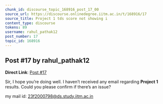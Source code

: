 ```yaml
---
chunk_id: discourse_topic_168916_post_17_00
source_url: https://discourse.onlinedegree.iitm.ac.in/t/168916/17
source_title: Project 1 tds score not showing i
content_type: discourse
tokens: 89
username: rahul_pathak12
post_number: 17
topic_id: 168916
---
```


## Post #17 by rahul_pathak12

**Direct Link**: [Post #17](https://discourse.onlinedegree.iitm.ac.in/t/168916/17)

Sir, I hope you’re doing well. I haven’t received any email regarding **Project 1** results. Could you please confirm if there’s an issue?

my mail id: 23f2000798@ds.study.iitm.ac.in
